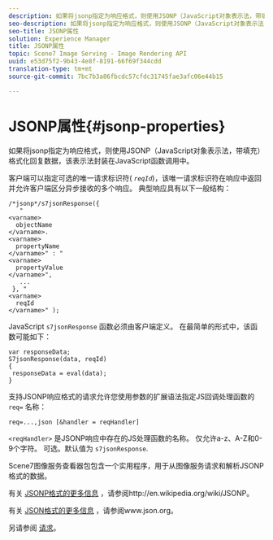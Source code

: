 ```yaml
---
description: 如果将jsonp指定为响应格式，则使用JSONP（JavaScript对象表示法，带填充）格式化回复数据，该表示法封装在JavaScript函数调用中。
seo-description: 如果将jsonp指定为响应格式，则使用JSONP（JavaScript对象表示法，带填充）格式化回复数据，该表示法封装在JavaScript函数调用中。
seo-title: JSONP属性
solution: Experience Manager
title: JSONP属性
topic: Scene7 Image Serving - Image Rendering API
uuid: e53d75f2-9b43-4e8f-8191-66f69f344cdd
translation-type: tm+mt
source-git-commit: 7bc7b3a86fbcdc57cfdc31745fae3afc06e44b15

---
```



# JSONP属性{#jsonp-properties}

如果将jsonp指定为响应格式，则使用JSONP（JavaScript对象表示法，带填充）格式化回复数据，该表示法封装在JavaScript函数调用中。

客户端可以指定可选的唯一请求标识符( *`reqId`*)，该唯一请求标识符在响应中返回并允许客户端区分异步接收的多个响应。 典型响应具有以下一般结构：

```
/*jsonp*/s7jsonResponse({ 
   " 
<varname>
  objectName 
</varname>. 
<varname>
  propertyName 
</varname>" : " 
<varname>
  propertyValue 
</varname>", 
   ... 
 }, " 
<varname>
  reqId 
</varname>" );
```

JavaScript `s7jsonResponse` 函数必须由客户端定义。 在最简单的形式中，该函数可能如下：

```
var responseData; 
S7jsonResponse(data, reqId) 
{ 
 responseData = eval(data); 
}
```

支持JSONP响应格式的请求允许您使用参数的扩展语法指定JS回调处理函数的 `req=` 名称：

`req=...,json [&handler = reqHandler]`

`<reqHandler>` 是JSONP响应中存在的JS处理函数的名称。 仅允许a-z、A-Z和0-9个字符。 可选。默认值为 `s7jsonResponse`.

Scene7图像服务查看器包包含一个实用程序，用于从图像服务请求和解析JSONP格式的数据。

有关 [JSONP格式的更多信息](http://en.wikipedia.org/wiki/JSONP) ，请参阅http://en.wikipedia.org/wiki/JSONP。

有关 [JSON格式的更多信息](http://www.json.org) ，请参阅www.json.org。

另请参阅 [请求](../../../../../../is-api/http-ref/image-serving-api-ref/c-http-protocol-reference/c-command-reference/r-req/r-req.md#reference-907cdb4a97034db7ad94695f25552e76)。
